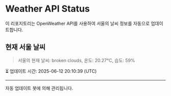 
# Weather API Status

이 리포지토리는 OpenWeather API를 사용하여 서울의 날씨 정보를 자동으로 업데이트합니다.

## 현재 서울 날씨
> 서울의 현재 날씨: broken clouds, 온도: 20.27°C, 습도: 59%

⏳ 업데이트 시간: 2025-06-12 20:10:39 (UTC)

---
자동 업데이트 봇에 의해 관리됩니다.

